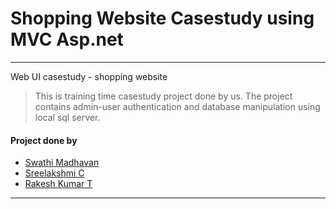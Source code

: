 # Shopping Website Casestudy using MVC Asp.net
---
Web UI casestudy - shopping website
> This is training time casestudy project done by us. The project contains admin-user authentication and database manipulation using local sql server.
#### Project done by
* [Swathi Madhavan](https://github.com/swathi363)
* [Sreelakshmi C](https://github.com/Sree-laksh-mi)
* [Rakesh Kumar T](https://github.com/rakesh-kumar-t)
---
